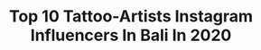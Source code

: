 ---
title: Top 10 Tattoo-Artists Instagram Influencers In Bali In 2020
description: >-
  Find top tattoo-artists Instagram influencers in Bali in 2020. Most popular hashtags: #tattoo #balilife #tattoobali #canggu.
platform: Instagram
profiles:
  - username: "dodepras_lumina"
    fullname: >-
      dodepras_tattoo
    location: "Indonesia"
    followers: 264281
    engagement: 282
    commentsToLikes: 0.014740
    id: ck5cbxj9pgci10i11tzsj1dnx
    verified: false
    hashtags: "#salammatadua, #stayhomestaysafe, #fuckcorona"
  - username: "thetattooroomcanggu"
    fullname: >-
      The Tattoo Room
    location: "Indonesia"
    followers: 27716
    engagement: 143
    commentsToLikes: 0.002392
    id: ck1396qn2jt6n0i19c0i4utex
    verified: false
    hashtags: "#balitattoo, #blackworktattoo, #tattoo, #blacktattoo"
  - username: "krisgoman"
    fullname: >-
      Kri$ Goman | Lil Pilly
    location: "Indonesia"
    followers: 145635
    engagement: 93
    commentsToLikes: 0.020688
    id: ck55polm8b14i0i11aywzhrse
    verified: false
    hashtags: "#changeyourself, #detox, #mountain, #weliveinblack"
  - username: "rit.kit.tattoo"
    fullname: >-
      tattoo-artist🌿
    location: "Indonesia"
    followers: 626778
    engagement: 325
    commentsToLikes: 0.005677
    id: ckap6axlwf4lp0i78ic8j52iw
    verified: false
    hashtags: "#floraltattoo, #drawing, #geraniumtattoo, #champaka"
  - username: "simone.folliero.tattoo"
    fullname: >-
      simone.folliero.tattoo
    location: "Indonesia"
    followers: 22095
    engagement: 114
    commentsToLikes: 0.008148
    id: ck5q0wpmu84w80i112b83aqaz
    verified: false
    hashtags: "#balitrip, #mind, #tirtaempul, #balilife"
  - username: "magicinkmagz"
    fullname: >-
      Magic Ink Magazine
    location: "Indonesia"
    followers: 81758
    engagement: 119
    commentsToLikes: 0.009063
    id: ck5zyuv2rakn90i14tmbgjhrq
    verified: false
    hashtags: "#tattoobali, #balinesestyletattoo, #tattoosurabaya, #japanesetattoo"
  - username: "kevin_baldini"
    fullname: >-
      Tattoo artist
    location: "Indonesia"
    followers: 16894
    engagement: 311
    commentsToLikes: 0.005868
    id: ck1396q8pjt5e0i19fa760aiq
    verified: false
    hashtags: "#thetattooroomcanggu, #tattoobali, #bali, #rosetattoo"
  - username: "bohemien.chic"
    fullname: >-
      BohoChic
    location: "Indonesia"
    followers: 25536
    engagement: 268
    commentsToLikes: 0.006543
    id: ck15tvnwsk4up0i193bljhlmm
    verified: false
    hashtags: "#alohavibes, #starfishjewellery, #crystalring, #elven"
  - username: "aninaglunk"
    fullname: >-
      ᗩᑎIᑎᗩ GᒪᑌᑎK
    location: "Indonesia"
    followers: 10340
    engagement: 860
    commentsToLikes: 0.198769
    id: ck6tlq6926frn0j718e53a1r8
    verified: false
    hashtags: "#orange, #ootd, #tattoogirl, #mydogs"
  - username: "magica.doll"
    fullname: >-
      ⚡️🔹[🅱🅰🅳 🅱🅾🆈🆉 🅲🅻🆄🅱]🔹⚡️
    location: "Indonesia"
    followers: 8364
    engagement: 760
    commentsToLikes: 0.023509
    id: ck8t5ulylbay50j78ztnealjd
    verified: false
    hashtags: "#socute, #denimguy, #beautifulguy, #bjdclothes"
---